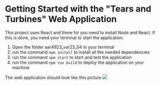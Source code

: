 # Getting Started with the "Tears and Turbines" Web Application

This project uses React and there for you need to install Node and React. 
If this is done, you need your terminal to start the application. 
1. Open the folder aar4923_var23_04 in your terminal
2. run the command `npm install` to install all the needed dependencies
3. run the command `npm start` to start and test the application
4. run the command `npm run build` to deploy the application on your machine

The web application should look like this picture
![](aar4923_var23_04/public/img/overview.png)
